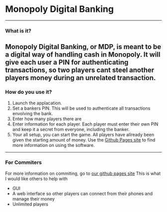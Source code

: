 # Monopoly Digital Banking
---
### What is it?
Monopoly Digital Banking, or MDP, is meant to be a digital way of handling cash in Monopoly.
It will give each user a PIN for authenticating transactions, so two players cant steel another
players money during an unrelated transaction.
---
### How do you use it?
1. Launch the applacation.
2. Set a bankers PIN. This will be used to authenticate all transactions envolving the bank.
3. Enter how many players there are
4. Enter information for each player. Each player must enter their own PIN and keep it a secret from everyone, including the banker.
5. Your all setup, you can start the game. All players have allready been given the starting amount of money.
Use the [Github Pages site](https://Dot-Sun.github.io/Monopoly-Digital-Banking) to find more information on using the software.
---
### For Commiters
For more information on commiting, go to [our github pages site](https://Dot-Sun.github.io/Monopoly-Digital-Banking/commiting)
This is what I would like others to help with
- GUI
- A web interface so other players can connect from their phones and manage their money
- Unlimited players